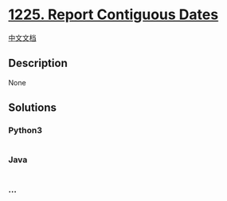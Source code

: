 # [1225. Report Contiguous Dates](https://leetcode.com/problems/report-contiguous-dates)

[中文文档](/solution/1200-1299/1225.Report%20Contiguous%20Dates/README.md)

## Description

None

## Solutions

<!-- tabs:start -->

### **Python3**

```python

```

### **Java**

```java

```

### **...**

```

```

<!-- tabs:end -->
